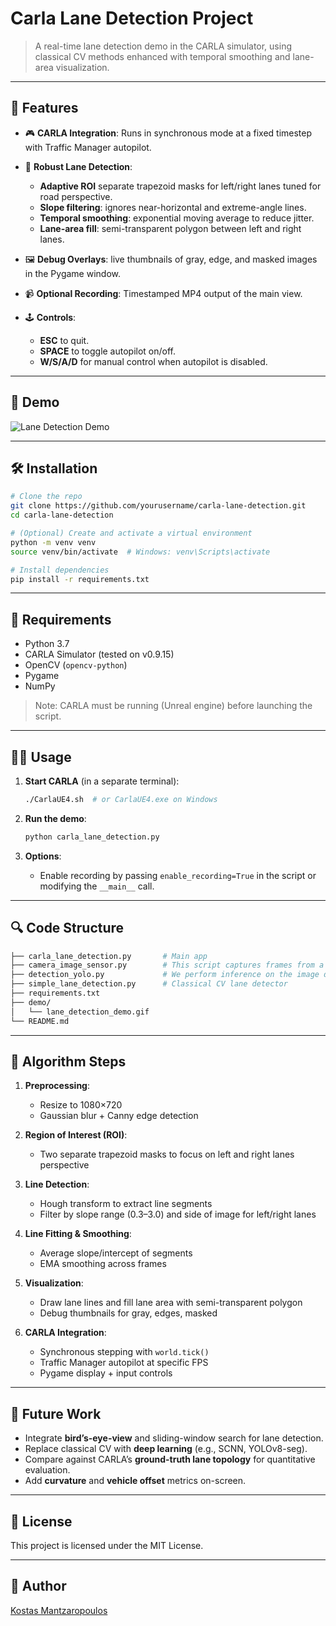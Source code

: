 # Carla Lane Detection Project

> A real-time lane detection demo in the CARLA simulator, using classical CV methods enhanced with temporal smoothing and lane-area visualization.

---

## 🚀 Features

* 🎮 **CARLA Integration**: Runs in synchronous mode at a fixed timestep with Traffic Manager autopilot.
* 🧠 **Robust Lane Detection**:

  * **Adaptive ROI** separate trapezoid masks for left/right lanes tuned for road perspective.
  * **Slope filtering**: ignores near-horizontal and extreme-angle lines.
  * **Temporal smoothing**: exponential moving average to reduce jitter.
  * **Lane-area fill**: semi-transparent polygon between left and right lanes.
* 🖼️ **Debug Overlays**: live thumbnails of gray, edge, and masked images in the Pygame window.
* 📹 **Optional Recording**: Timestamped MP4 output of the main view.
* 🕹️ **Controls**:

  * **ESC** to quit.
  * **SPACE** to toggle autopilot on/off.
  * **W/S/A/D** for manual control when autopilot is disabled.

---

## 📸 Demo

![Lane Detection Demo](demo/lane_detection_demo.gif)

---

## 🛠️ Installation

```bash
# Clone the repo
git clone https://github.com/yourusername/carla-lane-detection.git
cd carla-lane-detection

# (Optional) Create and activate a virtual environment
python -m venv venv
source venv/bin/activate  # Windows: venv\Scripts\activate

# Install dependencies
pip install -r requirements.txt
```

---

## 🔧 Requirements

* Python 3.7
* CARLA Simulator (tested on v0.9.15)
* OpenCV (`opencv-python`)
* Pygame
* NumPy

> Note: CARLA must be running (Unreal engine) before launching the script.

---

## 🏃‍♂️ Usage

1. **Start CARLA** (in a separate terminal):

   ```bash
   ./CarlaUE4.sh  # or CarlaUE4.exe on Windows
   ```
2. **Run the demo**:

   ```bash
   python carla_lane_detection.py
   ```
3. **Options**:

   * Enable recording by passing `enable_recording=True` in the script or modifying the `__main__` call.

---

## 🔍 Code Structure

```bash
├── carla_lane_detection.py       # Main app
├── camera_image_sensor.py        # This script captures frames from a drive storing them fo future processes
├── detection_yolo.py             # We perform inference on the image data from carla using YOLO
├── simple_lane_detection.py      # Classical CV lane detector
├── requirements.txt
├── demo/
│   └── lane_detection_demo.gif
└── README.md
```

---

## 🧱 Algorithm Steps

1. **Preprocessing**:

   * Resize to 1080×720
   * Gaussian blur + Canny edge detection
2. **Region of Interest (ROI)**:

   * Two separate trapezoid masks to focus on left and right lanes perspective
3. **Line Detection**:

   * Hough transform to extract line segments
   * Filter by slope range (0.3–3.0) and side of image for left/right lanes
4. **Line Fitting & Smoothing**:

   * Average slope/intercept of segments
   * EMA smoothing across frames
5. **Visualization**:

   * Draw lane lines and fill lane area with semi-transparent polygon
   * Debug thumbnails for gray, edges, masked
6. **CARLA Integration**:

   * Synchronous stepping with `world.tick()`
   * Traffic Manager autopilot at specific FPS
   * Pygame display + input controls

---

## 🔄 Future Work

* Integrate **bird’s-eye-view** and sliding-window search for lane detection.
* Replace classical CV with **deep learning** (e.g., SCNN, YOLOv8-seg).
* Compare against CARLA’s **ground-truth lane topology** for quantitative evaluation.
* Add **curvature** and **vehicle offset** metrics on-screen.

---

## 📜 License

This project is licensed under the MIT License.

---

## 👤 Author

[Kostas Mantzaropoulos](https://github.com/kmatzaro)
